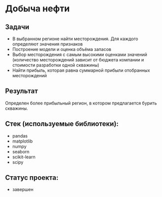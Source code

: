 # Добыча нефти

## Задачи
+ В выбранном регионе найти месторождения. Для каждого определяют значения признаков
+ Построение модели и оценка объёма запасов
+ Выбор месторождения с самым высокими оценками значений (количество месторождений зависит от бюджета компании и стоимости разработки одной скважины)
+ Найти прибыль, которая равна суммарной прибыли отобранных месторождений

## Результат
Определен более прибыльный регион, в котором предлагается бурить скважины.

## Стек (используемые библиотеки):
+ pandas
+ matplotlib
+ numpy
+ seaborn
+ scikit-learn
+ scipy

## Статус проекта: 
+ завершен